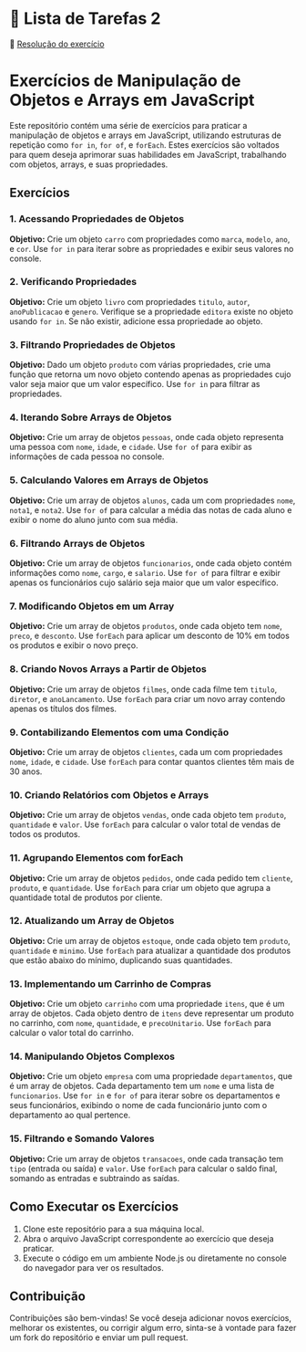 <div><h1>📝 Lista de Tarefas 2</h1>

:pushpin: [Resolução do exercício](./manipulacaoDeObjetos.js)

# Exercícios de Manipulação de Objetos e Arrays em JavaScript

Este repositório contém uma série de exercícios para praticar a manipulação de objetos e arrays em JavaScript, utilizando estruturas de repetição como `for in`, `for of`, e `forEach`. Estes exercícios são voltados para quem deseja aprimorar suas habilidades em JavaScript, trabalhando com objetos, arrays, e suas propriedades.

## Exercícios

### 1. Acessando Propriedades de Objetos
**Objetivo:** Crie um objeto `carro` com propriedades como `marca`, `modelo`, `ano`, e `cor`. Use `for in` para iterar sobre as propriedades e exibir seus valores no console.

### 2. Verificando Propriedades
**Objetivo:** Crie um objeto `livro` com propriedades `titulo`, `autor`, `anoPublicacao` e `genero`. Verifique se a propriedade `editora` existe no objeto usando `for in`. Se não existir, adicione essa propriedade ao objeto.

### 3. Filtrando Propriedades de Objetos
**Objetivo:** Dado um objeto `produto` com várias propriedades, crie uma função que retorna um novo objeto contendo apenas as propriedades cujo valor seja maior que um valor específico. Use `for in` para filtrar as propriedades.

### 4. Iterando Sobre Arrays de Objetos
**Objetivo:** Crie um array de objetos `pessoas`, onde cada objeto representa uma pessoa com `nome`, `idade`, e `cidade`. Use `for of` para exibir as informações de cada pessoa no console.

### 5. Calculando Valores em Arrays de Objetos
**Objetivo:** Crie um array de objetos `alunos`, cada um com propriedades `nome`, `nota1`, e `nota2`. Use `for of` para calcular a média das notas de cada aluno e exibir o nome do aluno junto com sua média.

### 6. Filtrando Arrays de Objetos
**Objetivo:** Crie um array de objetos `funcionarios`, onde cada objeto contém informações como `nome`, `cargo`, e `salario`. Use `for of` para filtrar e exibir apenas os funcionários cujo salário seja maior que um valor específico.

### 7. Modificando Objetos em um Array
**Objetivo:** Crie um array de objetos `produtos`, onde cada objeto tem `nome`, `preco`, e `desconto`. Use `forEach` para aplicar um desconto de 10% em todos os produtos e exibir o novo preço.

### 8. Criando Novos Arrays a Partir de Objetos
**Objetivo:** Crie um array de objetos `filmes`, onde cada filme tem `titulo`, `diretor`, e `anoLancamento`. Use `forEach` para criar um novo array contendo apenas os títulos dos filmes.

### 9. Contabilizando Elementos com uma Condição
**Objetivo:** Crie um array de objetos `clientes`, cada um com propriedades `nome`, `idade`, e `cidade`. Use `forEach` para contar quantos clientes têm mais de 30 anos.

### 10. Criando Relatórios com Objetos e Arrays
**Objetivo:** Crie um array de objetos `vendas`, onde cada objeto tem `produto`, `quantidade` e `valor`. Use `forEach` para calcular o valor total de vendas de todos os produtos.

### 11. Agrupando Elementos com forEach
**Objetivo:** Crie um array de objetos `pedidos`, onde cada pedido tem `cliente`, `produto`, e `quantidade`. Use `forEach` para criar um objeto que agrupa a quantidade total de produtos por cliente.

### 12. Atualizando um Array de Objetos
**Objetivo:** Crie um array de objetos `estoque`, onde cada objeto tem `produto`, `quantidade` e `minimo`. Use `forEach` para atualizar a quantidade dos produtos que estão abaixo do mínimo, duplicando suas quantidades.

### 13. Implementando um Carrinho de Compras
**Objetivo:** Crie um objeto `carrinho` com uma propriedade `itens`, que é um array de objetos. Cada objeto dentro de `itens` deve representar um produto no carrinho, com `nome`, `quantidade`, e `precoUnitario`. Use `forEach` para calcular o valor total do carrinho.

### 14. Manipulando Objetos Complexos
**Objetivo:** Crie um objeto `empresa` com uma propriedade `departamentos`, que é um array de objetos. Cada departamento tem um `nome` e uma lista de `funcionarios`. Use `for in` e `for of` para iterar sobre os departamentos e seus funcionários, exibindo o nome de cada funcionário junto com o departamento ao qual pertence.

### 15. Filtrando e Somando Valores
**Objetivo:** Crie um array de objetos `transacoes`, onde cada transação tem `tipo` (entrada ou saída) e `valor`. Use `forEach` para calcular o saldo final, somando as entradas e subtraindo as saídas.

## Como Executar os Exercícios

1. Clone este repositório para a sua máquina local.
2. Abra o arquivo JavaScript correspondente ao exercício que deseja praticar.
3. Execute o código em um ambiente Node.js ou diretamente no console do navegador para ver os resultados.

## Contribuição

Contribuições são bem-vindas! Se você deseja adicionar novos exercícios, melhorar os existentes, ou corrigir algum erro, sinta-se à vontade para fazer um fork do repositório e enviar um pull request.


